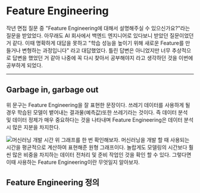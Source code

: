 # Feature Engineering
작년 면접 질문 중 "Feature Engineering에 대해서 설명해주실 수 있으신가요?"라는 질문을 받았었다.
아무래도 AI 회사에서 백엔드 엔지니어로 있다보니 받았던 질문이었던거 같다. 이때 명확하게 대답을 못하고 
"학습 성능을 높이기 위해 새로운 Feature를 만들거나 변형하는 과정입니다" 라고 대답했었다. 틀린 답변은 아니었지만 너무 추상적으로 답변을
했었던 거 같아 나중에 꼭 다시 찾아서 공부해야지 라고 생각하던 것을 이번에 공부하게 되었다.

---

## Garbage in, garbage out
위 문구는 Feature Engineering을 잘 표현한 문장이다. 쓰레기 데이터를 사용하게 될 경우 학습된 모델이 뱉어내는 결과물(예측값)또한 쓰레기라는 것이다.
즉 데이터 분석 및 데이터 정제가 매우 중요하다는 것을 나타내며 Feature Engineering은 데이터 분석 시 많은 지분을 차지한다.

![머신러닝 개발 시간](https://img1.daumcdn.net/thumb/R1280x0/?scode=mtistory2&fname=https%3A%2F%2Fblog.kakaocdn.net%2Fdn%2FmiIy7%2FbtqTcRcaYiB%2Fe5nsYv7tJBGKnzMtVGVvi0%2Fimg.jpg)
위 그래프를 한 번 확인해보자. 머신러닝을 개발 할 때 사용되는 시간을 평균적으로 계산하여 표현해준 원형 그래프이다. 
놀랍게도 모델링의 시간보다 훨씬 많은 비중을 차지하는 데이터 전처리 및 준비 작업인 것을 확인 할 수 있다.
그렇다면 이때 사용하는 Feature Engineering이란 무엇일지 알아보자.

## Feature Engineering 정의

